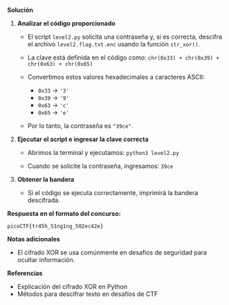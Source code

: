 **Solución**

1. **Analizar el código proporcionado**
    
    - El script `level2.py` solicita una contraseña y, si es correcta, descifra el archivo `level2.flag.txt.enc` usando la función `str_xor()`.
    - La clave está definida en el código como:
        `chr(0x33) + chr(0x39) + chr(0x63) + chr(0x65)`
        
    - Convertimos estos valores hexadecimales a caracteres ASCII:
        - `0x33` → `'3'`
        - `0x39` → `'9'`
        - `0x63` → `'c'`
        - `0x65` → `'e'`
    - Por lo tanto, la contraseña es `"39ce"`.
2. **Ejecutar el script e ingresar la clave correcta**
    
    - Abrimos la terminal y ejecutamos:
        `python3 level2.py`
        
    - Cuando se solicite la contraseña, ingresamos:
        `39ce`
        
3. **Obtener la bandera**
    
    - Si el código se ejecuta correctamente, imprimirá la bandera descifrada.

**Respuesta en el formato del concurso:**

`picoCTF{tr45h_51ng1ng_502ec42e}`

**Notas adicionales**

- El cifrado XOR se usa comúnmente en desafíos de seguridad para ocultar información.

**Referencias**

- Explicación del cifrado XOR en Python
- Métodos para descifrar texto en desafíos de CTF